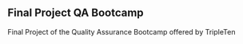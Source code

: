 ## Final Project QA Bootcamp
 
 Final Project of the Quality Assurance Bootcamp offered by TripleTen
